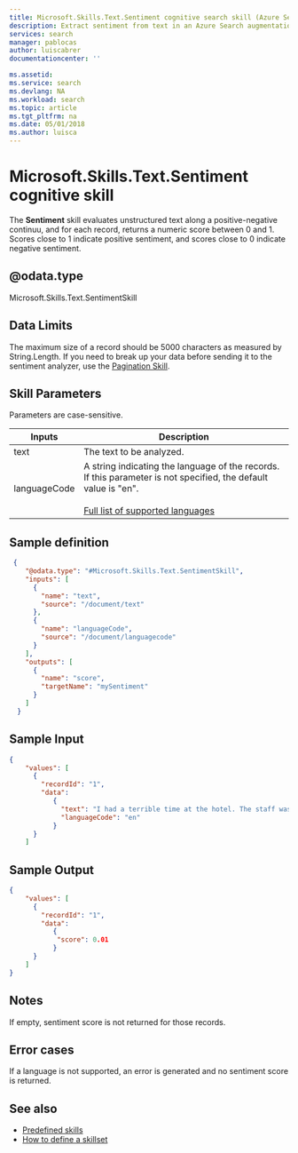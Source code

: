 ```yaml
---
title: Microsoft.Skills.Text.Sentiment cognitive search skill (Azure Search) | Microsoft Docs
description: Extract sentiment from text in an Azure Search augmentation pipeline.
services: search
manager: pablocas
author: luiscabrer
documentationcenter: ''

ms.assetid: 
ms.service: search
ms.devlang: NA
ms.workload: search
ms.topic: article
ms.tgt_pltfrm: na
ms.date: 05/01/2018
ms.author: luisca
---
```


#	Microsoft.Skills.Text.Sentiment cognitive skill

The **Sentiment** skill evaluates unstructured text along a positive-negative continuu, and for each record, returns a numeric score between 0 and 1. Scores close to 1 indicate positive sentiment, and scores close to 0 indicate negative sentiment.

## @odata.type  
Microsoft.Skills.Text.SentimentSkill

## Data Limits
The maximum size of a record should be 5000 characters as measured by String.Length. If you need to break up your data before sending it to the sentiment analyzer, use the [Pagination Skill](cognitive-search-skill-pagination.md).


## Skill Parameters

Parameters are case-sensitive.

| Inputs	 | Description |
|--------------------|-------------|
| text | The text to be analyzed.|
| languageCode	|  A string indicating the language of the records. If this parameter is not specified, the default value is "en". <br/><br/>[Full list of supported languages](https://docs.microsoft.com/azure/cognitive-services/text-analytics/text-analytics-supported-languages)|

##	Sample definition

```json
 {
    "@odata.type": "#Microsoft.Skills.Text.SentimentSkill",
    "inputs": [
      {
        "name": "text",
        "source": "/document/text"
      },
      {
        "name": "languageCode",
        "source": "/document/languagecode" 
      }
    ],
    "outputs": [
      {
        "name": "score",
        "targetName": "mySentiment"
      }
    ]
  }
```

##	Sample Input

```json
{
    "values": [
      {
        "recordId": "1",
        "data":
           {
             "text": "I had a terrible time at the hotel. The staff was rude and the food was awful.",
             "languageCode": "en"
           }
      }
    ]
```


##	Sample Output

```json
{
    "values": [
      {
        "recordId": "1",
        "data":
           {
            "score": 0.01 
           }
      }
    ]
}
```

## Notes

If empty, sentiment score is not returned for those records.


## Error cases
If a language is not supported, an error is generated and no sentiment score is returned.

## See also

+ [Predefined skills](cognitive-search-predefined-skills.md)
+ [How to define a skillset](cognitive-search-defining-skillset.md)